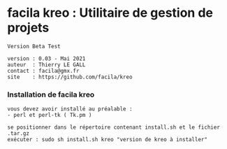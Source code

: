 # facila kreo : Utilitaire de gestion de projets

    Version Beta Test
    
    version : 0.03 - Mai 2021
    auteur  : Thierry LE GALL 
    contact : facila@gmx.fr
    site    : https://github.com/facila/kreo

### Installation de facila kreo
```
vous devez avoir installé au préalable :
- perl et perl-tk ( Tk.pm )

se positionner dans le répertoire contenant install.sh et le fichier .tar.gz
exécuter : sudo sh install.sh kreo "version de kreo à installer"
```
